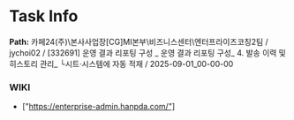 # Task Info

**Path:** 카페24(주)\본사사업장\[CG]MI본부\비즈니스센터\엔터프라이즈코칭2팀 / jychoi02 / [332691] 운영 결과 리포팅 구성 _ 운영 결과 리포팅 구성_ 4. 발송 이력 및 히스토리 관리_ └시트·시스템에 자동 적재 / 2025-09-01_00-00-00

### WIKI
- ["https://enterprise-admin.hanpda.com/"]

